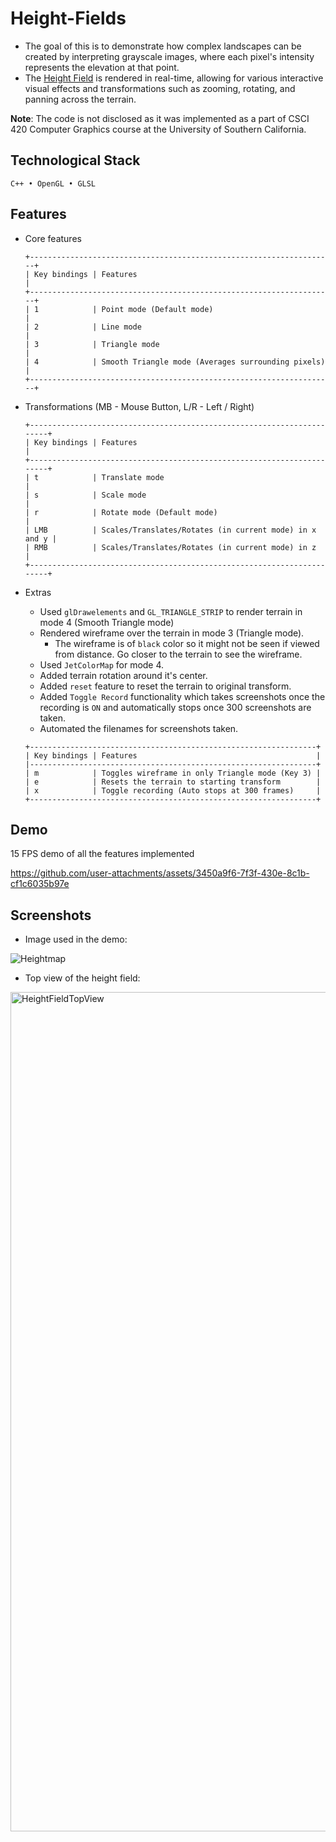 # Height-Fields
- The goal of this is to demonstrate how complex landscapes can be created by interpreting grayscale images, where each pixel's intensity represents the elevation at that point.
- The [Height Field](https://en.wikipedia.org/wiki/Heightmap#:~:text=In%20computer%20graphics%2C%20a%20heightmap,display%20in%203D%20computer%20graphics.) is rendered in real-time, allowing for various interactive visual effects and transformations such as zooming, rotating, and panning across the terrain.

**Note**: The code is not disclosed as it was implemented as a part of CSCI 420 Computer Graphics course at the University of Southern California.

## Technological Stack
`C++ • OpenGL • GLSL`

## Features
- Core features
  ```
  +--------------------------------------------------------------------+
  | Key bindings | Features                                            |
  +--------------------------------------------------------------------+
  | 1            | Point mode (Default mode)                           |
  | 2            | Line mode                                           |
  | 3            | Triangle mode                                       |
  | 4            | Smooth Triangle mode (Averages surrounding pixels)  |
  +--------------------------------------------------------------------+
  ```
- Transformations (MB - Mouse Button, L/R - Left / Right)
  ```
  +-----------------------------------------------------------------------+
  | Key bindings | Features                                               |
  +-----------------------------------------------------------------------+
  | t            | Translate mode                                         |
  | s            | Scale mode                                             |
  | r            | Rotate mode (Default mode)                             |
  | LMB          | Scales/Translates/Rotates (in current mode) in x and y |
  | RMB          | Scales/Translates/Rotates (in current mode) in z       |
  +-----------------------------------------------------------------------+
  ```
- Extras
    - Used `glDrawelements` and `GL_TRIANGLE_STRIP` to render terrain in mode 4 (Smooth Triangle mode)
    - Rendered wireframe over the terrain in mode 3 (Triangle mode).
        - The wireframe is of `black` color so it might not be seen if viewed from distance. Go closer to the terrain to see the wireframe.
    - Used `JetColorMap` for mode 4.
    - Added terrain rotation around it's center.
    - Added `reset` feature to reset the terrain to original transform.
    - Added `Toggle Record` functionality which takes screenshots once the recording is `ON` and automatically stops once 300 screenshots are taken.
    - Automated the filenames for screenshots taken.

  ```
  +----------------------------------------------------------------+
  | Key bindings | Features                                        |
  |----------------------------------------------------------------+
  | m            | Toggles wireframe in only Triangle mode (Key 3) |
  | e            | Resets the terrain to starting transform        |
  | x            | Toggle recording (Auto stops at 300 frames)     |
  +----------------------------------------------------------------+
  ```

## Demo
15 FPS demo of all the features implemented

https://github.com/user-attachments/assets/3450a9f6-7f3f-430e-8c1b-cf1c6035b97e

## Screenshots
- Image used in the demo:

![Heightmap](https://github.com/user-attachments/assets/d4529fbf-1df4-4bf2-8d6a-7022181926dd)

- Top view of the height field:

<img width="1343" alt="HeightFieldTopView" src="https://github.com/user-attachments/assets/ddca3000-0ace-4318-a844-ec8dcdde618e">





